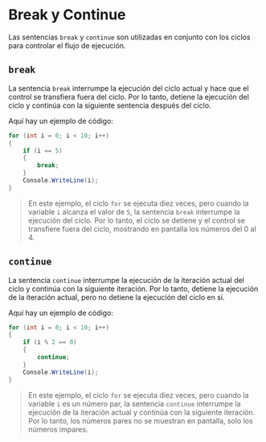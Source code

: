 # Break y Continue

Las sentencias `break` y `continue` son utilizadas en conjunto con los ciclos para controlar el flujo de ejecución.

## `break`

La sentencia `break` interrumpe la ejecución del ciclo actual y hace que el control se transfiera fuera del ciclo. Por lo tanto, detiene la ejecución del ciclo y continúa con la siguiente sentencia después del ciclo.

Aquí hay un ejemplo de código:

```csharp
for (int i = 0; i < 10; i++)
{
    if (i == 5)
    {
        break;
    }
    Console.WriteLine(i);
}
```

> En este ejemplo, el ciclo `for` se ejecuta diez veces, pero cuando la variable `i` alcanza el valor de `5`, la sentencia `break` interrumpe la ejecución del ciclo. Por lo tanto, el ciclo se detiene y el control se transfiere fuera del ciclo, mostrando en pantalla los números del 0 al 4.
> 

## `continue`

La sentencia `continue` interrumpe la ejecución de la iteración actual del ciclo y continúa con la siguiente iteración. Por lo tanto, detiene la ejecución de la iteración actual, pero no detiene la ejecución del ciclo en sí.

Aquí hay un ejemplo de código:

```csharp
for (int i = 0; i < 10; i++)
{
    if (i % 2 == 0)
    {
        continue;
    }
    Console.WriteLine(i);
}
```

> En este ejemplo, el ciclo `for` se ejecuta diez veces, pero cuando la variable `i` es un número par, la sentencia `continue` interrumpe la ejecución de la iteración actual y continúa con la siguiente iteración. Por lo tanto, los números pares no se muestran en pantalla, solo los números impares.
>